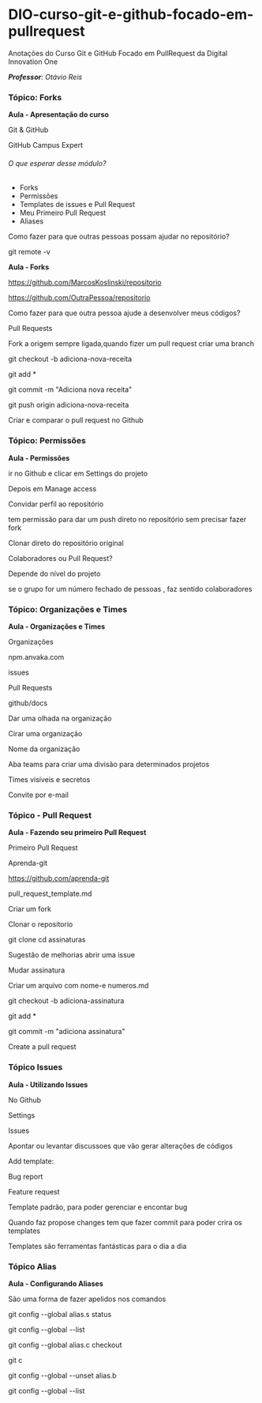 # DIO-curso-git-e-github-focado-em-pullrequest
Anotações do Curso Git e GitHub Focado em PullRequest da Digital Innovation One

***Professor**: Otávio Reis*

### Tópico: Forks

**Aula - Apresentação do curso**

Git & GitHub 

GitHub Campus Expert

###### O que esperar desse módulo?

- Forks
- Permissões
- Templates de issues e Pull Request
- Meu Primeiro Pull Request
- Aliases

Como fazer para que outras pessoas possam ajudar no repositório?

git remote -v

**Aula - Forks**

https://github.com/MarcosKoslinski/repositorio

https://github.com/OutraPessoa/repositorio

Como fazer para que outra pessoa ajude a desenvolver meus códigos?

Pull Requests

Fork a origem sempre ligada,quando fizer um pull request  criar uma branch

git checkout -b adiciona-nova-receita

git add * 

git commit -m "Adiciona nova receita"

git push origin adiciona-nova-receita

Criar e comparar o pull request no Github



### Tópico: **Permissões**

**Aula - Permissões**

ir no Github e clicar em Settings do projeto

Depois em Manage access

Convidar perfil ao repositório

tem permissão para dar um push direto no repositório sem precisar fazer fork

Clonar direto do repositório original

Colaboradores ou Pull Request?

Depende do nível do projeto

se o grupo for um número fechado de pessoas , faz sentido colaboradores

### Tópico: **Organizações e Times**

**Aula - Organizações e Times**

Organizações

npm.anvaka.com

issues

Pull Requests

github/docs

Dar uma olhada na organização

Cirar uma organização

Nome da organização

Aba teams para criar uma divisão para determinados projetos

Times visíveis e secretos

Convite por e-mail



### Tópico - Pull Request

**Aula - Fazendo seu primeiro Pull Request**

Primeiro Pull Request

Aprenda-git

https://github.com/aprenda-git

pull_request_template.md

Criar um fork

Clonar o repositorio

git clone cd assinaturas

Sugestão de melhorias abrir uma issue

Mudar assinatura

Criar um arquivo com nome-e numeros.md

git checkout -b adiciona-assinatura

git add *

git commit -m "adiciona assinatura"

Create a pull request

### Tópico Issues

**Aula - Utilizando Issues**

No Github

Settings

Issues

Apontar ou levantar discussoes que vão gerar alterações de códigos

Add template:

Bug report

Feature request

Template padrão, para poder gerenciar e encontar bug

Quando faz propose changes tem que fazer commit para poder crira os templates

Templates são ferramentas fantásticas para o dia a dia

### Tópico Alias

**Aula - Configurando Aliases**

São uma forma de fazer apelidos nos comandos

git config --global alias.s status

git config --global --list

git config --global alias.c checkout

git c

git config --global --unset alias.b

git config --global --list





